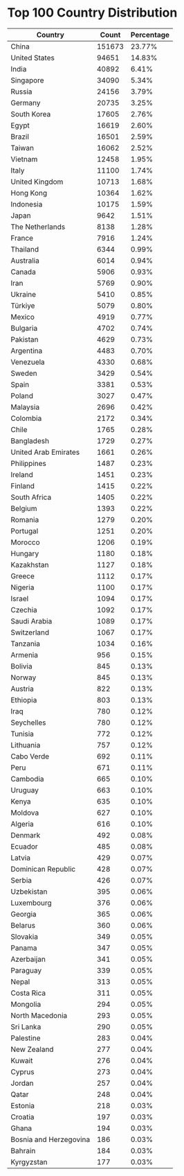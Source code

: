 # Top 100 Country Distribution
| Country | Count | Percentage |
|----|----|----|
| China | 151673 | 23.77% |
| United States | 94651 | 14.83% |
| India | 40892 | 6.41% |
| Singapore | 34090 | 5.34% |
| Russia | 24156 | 3.79% |
| Germany | 20735 | 3.25% |
| South Korea | 17605 | 2.76% |
| Egypt | 16619 | 2.60% |
| Brazil | 16501 | 2.59% |
| Taiwan | 16062 | 2.52% |
| Vietnam | 12458 | 1.95% |
| Italy | 11100 | 1.74% |
| United Kingdom | 10713 | 1.68% |
| Hong Kong | 10364 | 1.62% |
| Indonesia | 10175 | 1.59% |
| Japan | 9642 | 1.51% |
| The Netherlands | 8138 | 1.28% |
| France | 7916 | 1.24% |
| Thailand | 6344 | 0.99% |
| Australia | 6014 | 0.94% |
| Canada | 5906 | 0.93% |
| Iran | 5769 | 0.90% |
| Ukraine | 5410 | 0.85% |
| Türkiye | 5079 | 0.80% |
| Mexico | 4919 | 0.77% |
| Bulgaria | 4702 | 0.74% |
| Pakistan | 4629 | 0.73% |
| Argentina | 4483 | 0.70% |
| Venezuela | 4330 | 0.68% |
| Sweden | 3429 | 0.54% |
| Spain | 3381 | 0.53% |
| Poland | 3027 | 0.47% |
| Malaysia | 2696 | 0.42% |
| Colombia | 2172 | 0.34% |
| Chile | 1765 | 0.28% |
| Bangladesh | 1729 | 0.27% |
| United Arab Emirates | 1661 | 0.26% |
| Philippines | 1487 | 0.23% |
| Ireland | 1451 | 0.23% |
| Finland | 1415 | 0.22% |
| South Africa | 1405 | 0.22% |
| Belgium | 1393 | 0.22% |
| Romania | 1279 | 0.20% |
| Portugal | 1251 | 0.20% |
| Morocco | 1206 | 0.19% |
| Hungary | 1180 | 0.18% |
| Kazakhstan | 1127 | 0.18% |
| Greece | 1112 | 0.17% |
| Nigeria | 1100 | 0.17% |
| Israel | 1094 | 0.17% |
| Czechia | 1092 | 0.17% |
| Saudi Arabia | 1089 | 0.17% |
| Switzerland | 1067 | 0.17% |
| Tanzania | 1034 | 0.16% |
| Armenia | 956 | 0.15% |
| Bolivia | 845 | 0.13% |
| Norway | 845 | 0.13% |
| Austria | 822 | 0.13% |
| Ethiopia | 803 | 0.13% |
| Iraq | 780 | 0.12% |
| Seychelles | 780 | 0.12% |
| Tunisia | 772 | 0.12% |
| Lithuania | 757 | 0.12% |
| Cabo Verde | 692 | 0.11% |
| Peru | 671 | 0.11% |
| Cambodia | 665 | 0.10% |
| Uruguay | 663 | 0.10% |
| Kenya | 635 | 0.10% |
| Moldova | 627 | 0.10% |
| Algeria | 616 | 0.10% |
| Denmark | 492 | 0.08% |
| Ecuador | 485 | 0.08% |
| Latvia | 429 | 0.07% |
| Dominican Republic | 428 | 0.07% |
| Serbia | 426 | 0.07% |
| Uzbekistan | 395 | 0.06% |
| Luxembourg | 376 | 0.06% |
| Georgia | 365 | 0.06% |
| Belarus | 360 | 0.06% |
| Slovakia | 349 | 0.05% |
| Panama | 347 | 0.05% |
| Azerbaijan | 341 | 0.05% |
| Paraguay | 339 | 0.05% |
| Nepal | 313 | 0.05% |
| Costa Rica | 311 | 0.05% |
| Mongolia | 294 | 0.05% |
| North Macedonia | 293 | 0.05% |
| Sri Lanka | 290 | 0.05% |
| Palestine | 283 | 0.04% |
| New Zealand | 277 | 0.04% |
| Kuwait | 276 | 0.04% |
| Cyprus | 273 | 0.04% |
| Jordan | 257 | 0.04% |
| Qatar | 248 | 0.04% |
| Estonia | 218 | 0.03% |
| Croatia | 197 | 0.03% |
| Ghana | 194 | 0.03% |
| Bosnia and Herzegovina | 186 | 0.03% |
| Bahrain | 184 | 0.03% |
| Kyrgyzstan | 177 | 0.03% |

